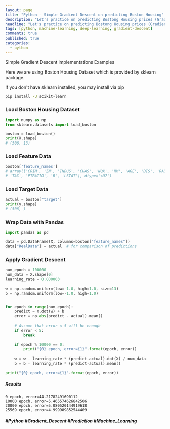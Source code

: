 ```yaml
---
layout: page
title: "Python - Simple Gradient Descent on predicting Boston Housing"
description: "Let's practice on predicting Bostong Housing prices (Gradient Descent)"
headline: "Let's practice on predicting Bostong Housing prices (Gradient Descent)"
tags: [python, machine-learning, deep-learning, gradient-descent]
comments: true
published: true
categories:
  - python
---
```


SImple  Gradient Descent implementations Examples

Here we are using Boston Housing Dataset which is provided by sklearn package.

If you don't have sklearn installed, you may install via pip

```bash
pip install -U scikit-learn
```



### Load Boston Housing Dataset

```python
import numpy as np
from sklearn.datasets import load_boston

boston = load_boston()
print(X.shape)
# (506, 13)
```



### Load Feature Data

```python
boston['feature_names']
# array(['CRIM', 'ZN', 'INDUS', 'CHAS', 'NOX', 'RM', 'AGE', 'DIS', 'RAD',
# 'TAX', 'PTRATIO', 'B', 'LSTAT'], dtype='<U7')
```



### Load Target Data

```python
actual = boston["target"]
print(y.shape)
# (506, )
```



### Wrap Data with Pandas

```python
import pandas as pd

data = pd.DataFrame(X, columns=boston["feature_names"])
data["RealData"] = actual  # for comparison of predictions
```



### Apply Gradient Descent 

```python
num_epoch = 100000
num_data = X.shape[0]
learning_rate = 0.000003

w = np.random.uniform(low=-1.0, high=1.0, size=13)
b = np.random.uniform(low=-1.0, high=1.0)


for epoch in range(num_epoch):
    predict = X.dot(w) + b
    error = np.abs(predict - actual).mean()
    
    # Assume that error < 5 will be enough
    if error < 5:
        break
        
    if epoch % 10000 == 0:    
        print("{0} epoch, error={1}".format(epoch, error))
        
    w = w - learning_rate * (predict-actual).dot(X) / num_data
    b = b - learning_rate * (predict-actual).mean()
    
print("{0} epoch, error={1}".format(epoch, error))

```

##### Results

```
0 epoch, error=44.21782491690112
10000 epoch, error=5.465574626842506
20000 epoch, error=5.080520144919618
25569 epoch, error=4.999989852544409
```


##### #Python #Gradient_Descent #Prediction #Machine_Learning